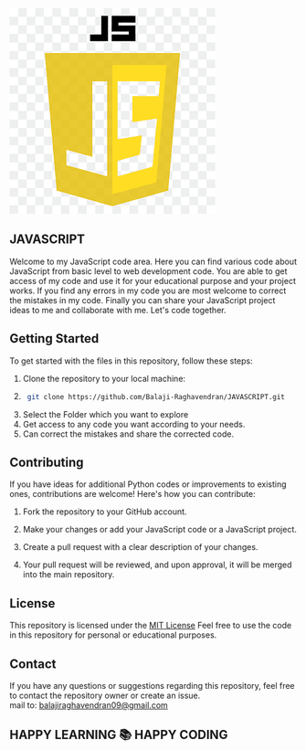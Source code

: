 ![LOGO](https://github.com/Balaji-Raghavendran/JAVASCRIPT/blob/main/Readme%20Banner/java_script.png?raw=true)





## JAVASCRIPT
Welcome to my JavaScript code area. Here you can find various code about JavaScript from basic level to web development code. You are able to get access of my code and use it for your educational purpose and your project works. If you find any errors in my code you are most welcome to correct the mistakes in my code. Finally you can share your JavaScript project ideas to me and collaborate with me. Let's code together.


## Getting Started
To get started with the files in this repository, follow these steps:

1. Clone the repository to your local machine:
2. ```bash
    git clone https://github.com/Balaji-Raghavendran/JAVASCRIPT.git
    ```
3. Select the Folder which you want to explore
4. Get access to any code you want according to your needs.
5. Can correct the mistakes and share the corrected code.



## Contributing
If you have ideas for additional Python codes  or improvements to existing ones, contributions are welcome! Here's how you can contribute:

1. Fork the repository to your GitHub account.

2. Make your changes or add your JavaScript code or a JavaScript project.

3. Create a pull request with a clear description of your changes.

4. Your pull request will be reviewed, and upon approval, it will be merged into the main repository.


## License

This repository is licensed under the [MIT License](LICENSE) Feel free to use the code in this repository for personal or educational purposes.

## Contact

If you have any questions or suggestions regarding this repository, feel free to contact the repository owner or create an issue.  
mail to: balajiraghavendran09@gmail.com

## HAPPY LEARNING 📚 HAPPY CODING

